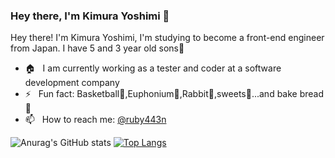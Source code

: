 ### Hey there, I'm Kimura Yoshimi 👋
Hey there! I'm Kimura Yoshimi, I'm studying to become a front-end engineer from Japan.
I have 5 and 3 year old sons💛
- 🏠 &nbsp; I am currently working as a tester and coder at a software development company
- ⚡️ &nbsp; Fun fact: Basketball🏀,Euphonium🎺,Rabbit🐰,sweets🍰...and bake bread🍞
- 📫 &nbsp; How to reach me: [@ruby443n](https://twitter.com/ruby443n)

![Anurag's GitHub stats](https://github-readme-stats.vercel.app/api?username=443n0511&count_private=true)
[![Top Langs](https://github-readme-stats.vercel.app/api/top-langs/?username=443n0511&layout=compact)](https://github.com/anuraghazra/github-readme-stats)
